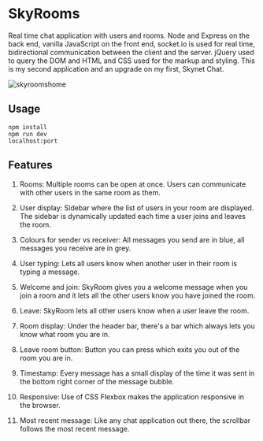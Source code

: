 # SkyRooms
Real time chat application with users and rooms. Node and Express on the back end, vanilla JavaScript on the front end, socket.io is used for real time, bidirectional communication between the client and the server. jQuery used to query the DOM and HTML and CSS used for the markup and styling. This is my second application and an upgrade on my first, Skynet Chat.

![skyroomshome](https://user-images.githubusercontent.com/71923215/95295292-14eae180-0877-11eb-862e-6f63147235f3.jpg)

## Usage

```shell
npm install
npm run dev
localhost:port
```

## Features

1) Rooms: Multiple rooms can be open at once. Users can communicate with other users in the same room as them.

2) User display: Sidebar where the list of users in your room are displayed. The sidebar is dynamically updated each time a user joins and
   leaves the room.

3) Colours for sender vs receiver: All messages you send are in blue, all messages you receive are in grey.

4) User typing: Lets all users know when another user in their room is typing a message.

5) Welcome and join: SkyRoom gives you a welcome message when you join a room and it lets all the other users know you have joined the room.
      
6) Leave: SkyRoom lets all other users know when a user leave the room.
      
7) Room display: Under the header bar, there's a bar which always lets you know what room you are in.

8) Leave room button: Button you can press which exits you out of the room you are in.

9) Timestamp: Every message has a small display of the time it was sent in the bottom right corner of the message bubble.

10) Responsive: Use of CSS Flexbox makes the application responsive in the browser.

11) Most recent message: Like any chat application out there, the scrollbar follows the most recent message.
